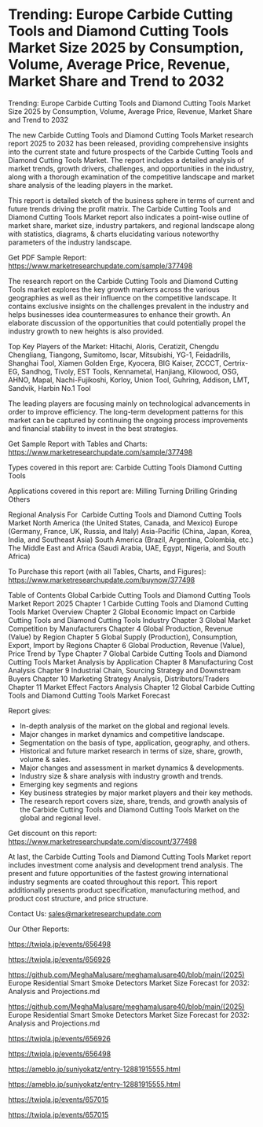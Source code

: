 # Trending: Europe Carbide Cutting Tools and Diamond Cutting Tools Market Size 2025 by Consumption, Volume, Average Price, Revenue, Market Share and Trend to 2032

Trending: Europe Carbide Cutting Tools and Diamond Cutting Tools Market Size 2025 by Consumption, Volume, Average Price, Revenue, Market Share and Trend to 2032

The new Carbide Cutting Tools and Diamond Cutting Tools Market research report 2025 to 2032 has been released, providing comprehensive insights into the current state and future prospects of the Carbide Cutting Tools and Diamond Cutting Tools Market. The report includes a detailed analysis of market trends, growth drivers, challenges, and opportunities in the industry, along with a thorough examination of the competitive landscape and market share analysis of the leading players in the market.

This report is detailed sketch of the business sphere in terms of current and future trends driving the profit matrix. The Carbide Cutting Tools and Diamond Cutting Tools Market report also indicates a point-wise outline of market share, market size, industry partakers, and regional landscape along with statistics, diagrams, & charts elucidating various noteworthy parameters of the industry landscape.

Get PDF Sample Report: https://www.marketresearchupdate.com/sample/377498

The research report on the Carbide Cutting Tools and Diamond Cutting Tools market explores the key growth markers across the various geographies as well as their influence on the competitive landscape. It contains exclusive insights on the challenges prevalent in the industry and helps businesses idea countermeasures to enhance their growth. An elaborate discussion of the opportunities that could potentially propel the industry growth to new heights is also provided.

Top Key Players of the Market:
Hitachi, Aloris, Ceratizit, Chengdu Chengliang, Tiangong, Sumitomo, Iscar, Mitsubishi, YG-1, Feidadrills, Shanghai Tool, Xiamen Golden Erge, Kyocera, BIG Kaiser, ZCCCT, Certrix-EG, Sandhog, Tivoly, EST Tools, Kennametal, Hanjiang, Kilowood, OSG, AHNO, Mapal, Nachi-Fujikoshi, Korloy, Union Tool, Guhring, Addison, LMT, Sandvik, Harbin No.1 Tool


The leading players are focusing mainly on technological advancements in order to improve efficiency. The long-term development patterns for this market can be captured by continuing the ongoing process improvements and financial stability to invest in the best strategies.

Get Sample Report with Tables and Charts: https://www.marketresearchupdate.com/sample/377498

Types covered in this report are:
Carbide Cutting Tools
Diamond Cutting Tools


Applications covered in this report are:
Milling
Turning
Drilling
Grinding
Others


Regional Analysis For  Carbide Cutting Tools and Diamond Cutting Tools Market
North America (the United States, Canada, and Mexico)
Europe (Germany, France, UK, Russia, and Italy)
Asia-Pacific (China, Japan, Korea, India, and Southeast Asia)
South America (Brazil, Argentina, Colombia, etc.)
The Middle East and Africa (Saudi Arabia, UAE, Egypt, Nigeria, and South Africa)

To Purchase this report (with all Tables, Charts, and Figures): https://www.marketresearchupdate.com/buynow/377498

Table of Contents
Global Carbide Cutting Tools and Diamond Cutting Tools Market Report 2025
Chapter 1 Carbide Cutting Tools and Diamond Cutting Tools Market Overview
Chapter 2 Global Economic Impact on Carbide Cutting Tools and Diamond Cutting Tools Industry
Chapter 3 Global Market Competition by Manufacturers
Chapter 4 Global Production, Revenue (Value) by Region
Chapter 5 Global Supply (Production), Consumption, Export, Import by Regions
Chapter 6 Global Production, Revenue (Value), Price Trend by Type
Chapter 7 Global Carbide Cutting Tools and Diamond Cutting Tools Market Analysis by Application
Chapter 8 Manufacturing Cost Analysis
Chapter 9 Industrial Chain, Sourcing Strategy and Downstream Buyers
Chapter 10 Marketing Strategy Analysis, Distributors/Traders
Chapter 11 Market Effect Factors Analysis
Chapter 12 Global Carbide Cutting Tools and Diamond Cutting Tools Market Forecast

Report gives:

- In-depth analysis of the market on the global and regional levels.
- Major changes in market dynamics and competitive landscape.
- Segmentation on the basis of type, application, geography, and others.
- Historical and future market research in terms of size, share, growth, volume & sales.
- Major changes and assessment in market dynamics & developments.
- Industry size & share analysis with industry growth and trends.
- Emerging key segments and regions
- Key business strategies by major market players and their key methods.
- The research report covers size, share, trends, and growth analysis of the Carbide Cutting Tools and Diamond Cutting Tools Market on the global and regional level.

Get discount on this report: https://www.marketresearchupdate.com/discount/377498

At last, the Carbide Cutting Tools and Diamond Cutting Tools Market report includes investment come analysis and development trend analysis. The present and future opportunities of the fastest growing international industry segments are coated throughout this report. This report additionally presents product specification, manufacturing method, and product cost structure, and price structure.

Contact Us:
sales@marketresearchupdate.com

Our Other Reports:

https://twipla.jp/events/656498

https://twipla.jp/events/656926

https://github.com/MeghaMalusare/meghamalusare40/blob/main/(2025) Europe Residential Smart Smoke Detectors Market Size Forecast for 2032: Analysis and Projections.md

https://github.com/MeghaMalusare/meghamalusare40/blob/main/(2025) Europe Residential Smart Smoke Detectors Market Size Forecast for 2032: Analysis and Projections.md

https://twipla.jp/events/656926

https://twipla.jp/events/656498

https://ameblo.jp/suniyokatz/entry-12881915555.html

https://ameblo.jp/suniyokatz/entry-12881915555.html

https://twipla.jp/events/657015

https://twipla.jp/events/657015
